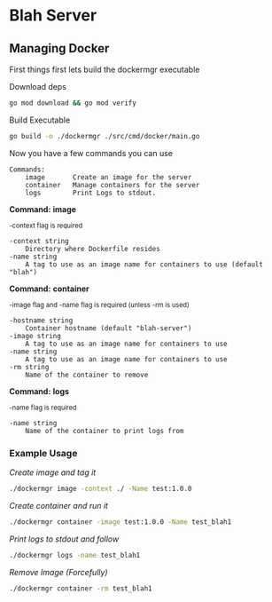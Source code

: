 # Blah Server


## Managing Docker

First things first lets build the dockermgr executable

Download deps
```bash
go mod download && go mod verify
```

Build Executable
```bash
go build -o ./dockermgr ./src/cmd/docker/main.go
```

Now you have a few commands you can use

```
Commands:
    image       Create an image for the server
    container   Manage containers for the server
    logs        Print Logs to stdout.
```

**Command:** **image**


<small>-context flag is required</small>

```
-context string
    Directory where Dockerfile resides
-name string
    A tag to use as an image name for containers to use (default "blah")
```
**Command:** **container**

<small>-image flag and -name flag is required (unless -rm is used)</small>
```
-hostname string
    Container hostname (default "blah-server")
-image string
    A tag to use as an image name for containers to use
-name string
    A tag to use as an image name for containers to use
-rm string
    Name of the container to remove
```

**Command:** **logs**

<small>-name flag is required</small>

```
-name string
    Name of the container to print logs from
```

### Example Usage

*Create image and tag it*
```bash
./dockermgr image -context ./ -Name test:1.0.0
```

*Create container and run it*
```bash
./dockermgr container -image test:1.0.0 -Name test_blah1
```

*Print logs to stdout and follow*
```bash
./dockermgr logs -name test_blah1
```

*Remove Image (Forcefully)*

```bash
./dockermgr container -rm test_blah1

```